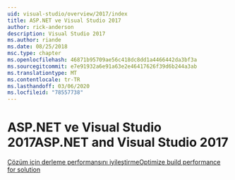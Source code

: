 ```yaml
---
uid: visual-studio/overview/2017/index
title: ASP.NET ve Visual Studio 2017
author: rick-anderson
description: Visual Studio 2017
ms.author: riande
ms.date: 08/25/2018
msc.type: chapter
ms.openlocfilehash: 46871b95709ae56c418dc8dd1a4466442da3bf3a
ms.sourcegitcommit: e7e91932a6e91a63e2e46417626f39d6b244a3ab
ms.translationtype: MT
ms.contentlocale: tr-TR
ms.lasthandoff: 03/06/2020
ms.locfileid: "78557738"
---
```

# <a name="aspnet-and-visual-studio-2017"></a><span data-ttu-id="71304-103">ASP.NET ve Visual Studio 2017</span><span class="sxs-lookup"><span data-stu-id="71304-103">ASP.NET and Visual Studio 2017</span></span>

[<span data-ttu-id="71304-104">Çözüm için derleme performansını iyileştirme</span><span class="sxs-lookup"><span data-stu-id="71304-104">Optimize build performance for solution</span></span>](xref:visual-studio/overview/2017/optimize-build-perf)